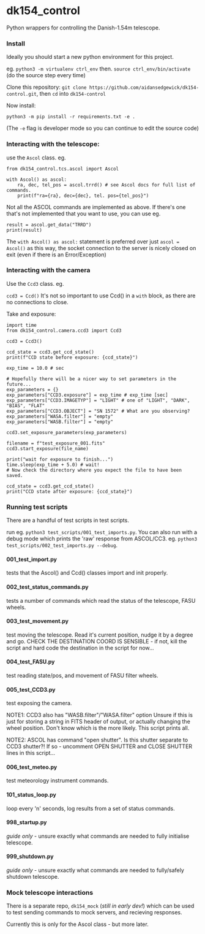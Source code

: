 # dk154_control

Python wrappers for controlling the Danish-1.54m telescope.

### Install

Ideally you should start a new python environment for this project.

eg. `python3 -m virtualenv ctrl_env`
then. `source ctrl_env/bin/activate`
(do the source step every time)

Clone this repository: `git clone https://github.com/aidansedgewick/dk154-control.git`,
then `cd` into `dk154-control`

Now install:

`python3 -m pip install -r requirements.txt -e .`

(The `-e` flag is developer mode so you can continue to edit the source code)

### Interacting with the telescope:

use the `Ascol` class. eg.

```
from dk154_control.tcs.ascol import Ascol

with Ascol() as ascol:
    ra, dec, tel_pos = ascol.trrd() # see Ascol docs for full list of commands.
    print(f"ra={ra}, dec={dec}, tel. pos={tel_pos}")
```


Not all the ASCOL commands are implemented as above. If there's one that's not
implemented that you want to use, you can use eg.
```
result = ascol.get_data("TRRD")
print(result)
```

The `with Ascol() as ascol:` statement is preferred over just `ascol = Ascol()`
as this way, the socket connection to the server is nicely closed on exit 
(even if there is an Error/Exception)


### Interacting with the camera

Use the `Ccd3` class. eg.


```ccd3 = Ccd()```
It's not so important to use Ccd() in a `with` block, as there are no connections 
to close.

Take and exposure:

```
import time
from dk154_control.camera.ccd3 import Ccd3

ccd3 = Ccd3()

ccd_state = ccd3.get_ccd_state()
print(f"CCD state before exposure: {ccd_state}")

exp_time = 10.0 # sec

# Hopefully there will be a nicer way to set parameters in the future...
exp_parameters = {}
exp_parameters["CCD3.exposure"] = exp_time # exp_time [sec]
exp_parameters["CCD3.IMAGETYP"] = "LIGHT" # one of "LIGHT", "DARK", "BIAS", "FLAT"
exp_parameters["CCD3.OBJECT"] = "SN 1572" # What are you observing?
exp_parameters["WASA.filter"] = "empty" 
exp_parameters["WASB.filter"] = "empty"

ccd3.set_exposure_parameters(exp_parameters)

filename = f"test_exposure_001.fits"
ccd3.start_exposure(file_name)

print("wait for exposure to finish...")
time.sleep(exp_time + 5.0) # wait!
# Now check the directory where you expect the file to have been saved.

ccd_state = ccd3.get_ccd_state()
print("CCD state after exposure: {ccd_state}")

```

### Running test scripts

There are a handful of test scripts in test scripts.

run eg. `python3 test_scripts/001_test_imports.py`.
You can also run with a debug mode which prints the 'raw' response from ASCOL/CC3.
eg. `python3 test_scripts/002_test_imports.py --debug`.


#### 001_test_import.py

tests that the Ascol() and Ccd() classes import and init properly.

#### 002_test_status_commands.py

tests a number of commands which read the status of the telescope, FASU wheels.

#### 003_test_movement.py

test moving the telescope. Read it's current position, nudge it by a degree and go.
CHECK THE DESTINATION COORD IS SENSIBLE - if not, kill the script and
hard code the destination in the script for now...

#### 004_test_FASU.py
    
test reading state/pos,  and movement of FASU filter wheels.

#### 005_test_CCD3.py

test exposing the camera.

NOTE1: CCD3 also has "WASB.filter"/"WASA.filter" option
Unsure if this is just for storing a string in FITS header of output, or actually
changing the wheel position. Don't know which is the more likely.
This script prints all.

NOTE2: ASCOL has command "open shutter". Is this shutter separate to CCD3 shutter?!
If so - uncomment OPEN SHUTTER and CLOSE SHUTTER lines in this script...

#### 006_test_meteo.py

test meteorology instrument commands.

#### 101_status_loop.py

loop every 'n' seconds, log results from a set of status commands.


#### 998_startup.py
    
*guide only* - unsure exactly what commands are needed to fully initialise telescope.
    
#### 999_shutdown.py
    
*guide only* - unsure exactly what commands are needed to fully/safely shutdown telescope.


### Mock telescope interactions

There is a separate repo, `dk154_mock` (*still in early dev!*) which can be used 
to test sending commands to mock servers, and recieving responses.

Currently this is only for the Ascol class - but more later.













